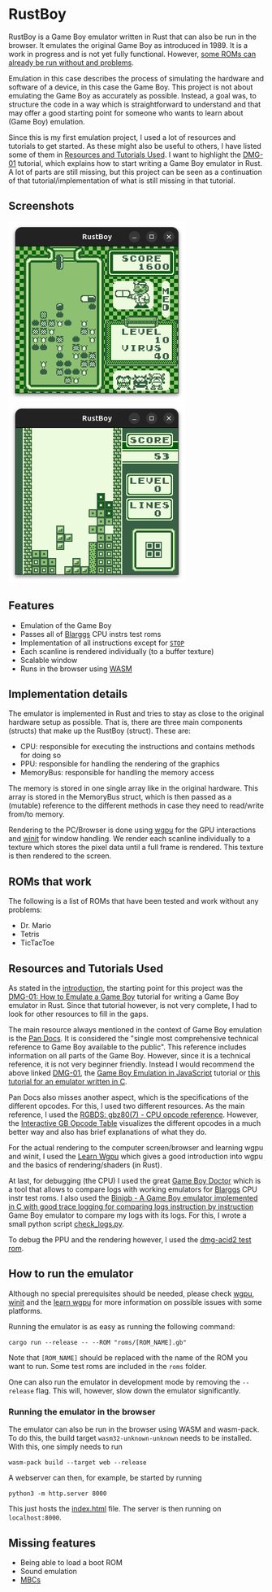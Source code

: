 # RustBoy

RustBoy is a Game Boy emulator written in Rust that can also be run in
the browser. It emulates the
original Game Boy as introduced in 1989.
It is a work in progress and is not yet fully functional. However,
[some ROMs can already be run without and problems](#roms-that-work).

Emulation in this case describes the process of simulating the
hardware and software of a device, in this case the Game Boy. This
project is not about emulating the Game Boy as accurately as possible.
Instead, a goal was, to structure the code in a way which is
straightforward to understand and that may offer a good starting point
for someone who wants to learn about (Game Boy) emulation.

Since this is my first emulation project, I used a lot of resources
and tutorials to get started. As these might also be useful to others,
I have listed some of them
in [Resources and Tutorials Used](#resources-and-tutorials-used).
I want to highlight
the [DMG-01](https://rylev.github.io/DMG-01/public/book/introduction.html)
tutorial, which explains how to start writing a Game Boy emulator in
Rust. A lot of parts are still missing, but this project can be seen
as a continuation of that tutorial/implementation of what is still
missing in that tutorial.

## Screenshots

![Dr. Mario screenshot](img/dr._mario.png)
![Tetris screenshot](img/tetris.png)

## Features

- Emulation of the Game Boy
- Passes all
  of [Blarggs](https://github.com/retrio/gb-test-roms/tree/master/cpu_instrs)
  CPU instrs test roms
- Implementation of all instructions except for [
  `STOP`](https://rgbds.gbdev.io/docs/v0.9.1/gbz80.7#STOP)
- Each scanline is rendered individually (to a buffer texture)
- Scalable window
- Runs in the browser
  using [WASM](https://webassembly.org/)

## Implementation details

The emulator is implemented in Rust and tries to stay as close to the
original hardware setup as possible. That is, there are three main
components (structs) that make up the RustBoy (struct). These are:

- CPU: responsible for executing the instructions and
  contains methods for doing so
- PPU: responsible for
  handling the rendering of the graphics
- MemoryBus: responsible for handling the memory access

The memory is stored in one single array like in the original
hardware.
This array is stored in the MemoryBus struct, which is then passed as
a (mutable) reference to the different methods in case they need
to read/write from/to memory.

Rendering to the PC/Browser is done
using [wgpu](https://github.com/gfx-rs/wgpu) for the GPU interactions
and [winit](https://github.com/rust-windowing/winit) for window
handling. We render each scanline individually to a texture which
stores the pixel data until a full frame is rendered. This texture
is then rendered to the screen.

## ROMs that work

The following is a list of ROMs that have been tested and
work without any problems:

- Dr. Mario
- Tetris
- TicTacToe

## Resources and Tutorials Used

As stated in the [introduction](#RustBoy), the starting point for this
project was
the [DMG-01: How to Emulate a Game Boy](https://rylev.github.io/DMG-01/public/book/introduction.html)
tutorial
for writing a Game Boy emulator in Rust. Since that tutorial however,
is not very complete, I had to look for other resources to fill in the
gaps.

The main resource always mentioned in the context of Game Boy
emulation is the [Pan Docs](https://gbdev.io/pandocs/). It is
considered the "single most comprehensive technical reference to Game
Boy available to the public". This reference includes information on
all parts of the Game Boy. However, since it is a technical
reference, it is not very beginner friendly. Instead I would recommend
the above
linked [DMG-01](https://rylev.github.io/DMG-01/public/book/introduction.html),
the [Game Boy Emulation in JavaScript](https://imrannazar.com/series/gameboy-emulation-in-javascript)
tutorial
or [this tutorial for an emulator written in C](http://www.codeslinger.co.uk/pages/projects/gameboy/beginning.html).

Pan Docs also misses another aspect, which is the specifications of
the different opcodes. For this, I used two different resources.
As the main reference, I used
the [RGBDS: gbz80(7) - CPU opcode reference](https://rgbds.gbdev.io/docs/v0.9.0/gbz80.7).
However, the
[Interactive GB Opcode Table](https://meganesu.github.io/generate-gb-opcodes/)
visualizes the different opcodes
in a much better way and also has brief explanations of what they do.

For the actual rendering to the computer screen/browser and learning
wgpu and winit, I used
the [Learn Wgpu](https://sotrh.github.io/learn-wgpu/) which gives a
good
introduction into wgpu and the basics of rendering/shaders (in Rust).

At last, for debugging (the CPU) I used the
great [Game Boy Doctor](https://github.com/robert/gameboy-doctor)
which
is a tool that allows to compare logs with working emulators for
[Blarggs](https://github.com/retrio/gb-test-roms/tree/master/cpu_instrs)
CPU instr test roms.
I also used
the [Binjgb - A Game Boy emulator implemented in C with good trace
logging for comparing logs instruction by instruction](https://github.com/binji/binjgb)
Game Boy
emulator to compare my logs with its logs. For this, I wrote a small
python script [check_logs.py](check_logs.py).

To debug the PPU and the rendering however, I used
the [dmg-acid2 test rom](https://github.com/mattcurrie/dmg-acid2?tab=readme-ov-file#failure-examples).

## How to run the emulator

Although no special prerequisites should be needed, please check
[wgpu](https://github.com/gfx-rs/wgpu), [winit](https://github.com/rust-windowing/winit)
and the [learn wgpu](https://sotrh.github.io/learn-wgpu/#what-is-wgpu)
for more information on possible issues with some platforms.

Running the emulator is as easy as running the following command:

```commandline
cargo run --release -- --ROM "roms/[ROM_NAME].gb"
```

Note that `[ROM_NAME]` should be replaced with the name of the ROM you
want to run. Some test roms are included in the `roms` folder.

One can also run the emulator in development mode by removing the
`--release` flag. This will, however, slow down the emulator
significantly.

### Running the emulator in the browser

The emulator can also be run in the browser using WASM and wasm-pack.
To do this, the build target `wasm32-unknown-unknown` needs to be
installed. With this, one simply needs to run

```commandline
wasm-pack build --target web --release  
```

A webserver can then, for example, be started by running

```commandline
python3 -m http.server 8000
```

This just hosts the [index.html](index.html) file. The server is then
running on `localhost:8000`.

## Missing features

- Being able to load a boot ROM
- Sound emulation
- [MBCs](https://gbdev.io/pandocs/MBCs.html)
